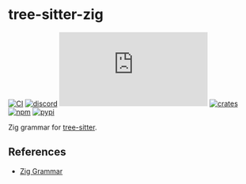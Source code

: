 # tree-sitter-zig

[![CI][ci]](https://github.com/tree-sitter-grammars/tree-sitter-zig/actions/workflows/ci.yml)
[![discord][discord]](https://discord.gg/w7nTvsVJhm)
[![matrix][matrix]](https://matrix.to/#/#tree-sitter-chat:matrix.org)
[![crates][crates]](https://crates.io/crates/tree-sitter-zig)
[![npm][npm]](https://www.npmjs.com/package/@tree-sitter-grammars/tree-sitter-zig)
[![pypi][pypi]](https://pypi.org/project/tree-sitter-zig)

Zig grammar for [tree-sitter](https://github.com/tree-sitter/tree-sitter).

## References

- [Zig Grammar](https://github.com/ziglang/zig-spec/blob/master/grammar/grammar.y)

[ci]: https://img.shields.io/github/actions/workflow/status/tree-sitter-grammars/tree-sitter-zig/ci.yml?logo=github&label=CI
[discord]: https://img.shields.io/discord/1063097320771698699?logo=discord&label=discord
[matrix]: https://img.shields.io/matrix/tree-sitter-chat%3Amatrix.org?logo=matrix&label=matrix
[npm]: https://img.shields.io/npm/v/@tree-sitter-grammars/tree-sitter-zig?logo=npm
[crates]: https://img.shields.io/crates/v/tree-sitter-zig?logo=rust
[pypi]: https://img.shields.io/pypi/v/tree-sitter-zig?logo=pypi&logoColor=ffd242
